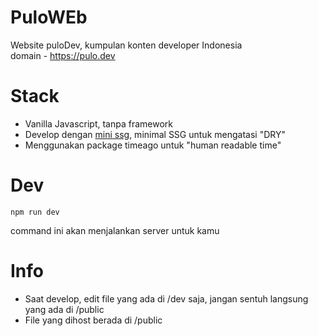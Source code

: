 # PuloWEb
Website puloDev, kumpulan konten developer Indonesia  
domain - https://pulo.dev

# Stack
- Vanilla Javascript, tanpa framework
- Develop dengan [mini ssg](https://minissg.vercel.app/), minimal SSG untuk mengatasi "DRY"
- Menggunakan package timeago untuk "human readable time"

# Dev
```
npm run dev
```
command ini akan menjalankan server untuk kamu

# Info
- Saat develop, edit file yang ada di /dev saja, jangan sentuh langsung yang ada di /public
- File yang dihost berada di /public
